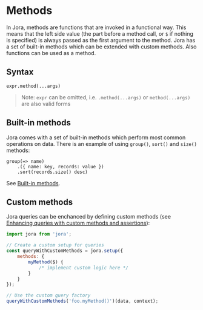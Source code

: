 # Methods

In Jora, methods are functions that are invoked in a functional way. This means that the left side value (the part before a method call, or `$` if nothing is specified) is always passed as the first argument to the method. Jora has a set of built-in methods which can be extended with custom methods. Also functions can be used as a method.

## Syntax

```jora
expr.method(...args)
```

> Note: `expr` can be omitted, i.e. `.method(...args)` or `method(...args)` are also valid forms

## Built-in methods

Jora comes with a set of built-in methods which perform most common operations on data. There is an example of using `group()`, `sort()` and `size()` methods:

```jora
group(=> name)
    .({ name: key, records: value })
    .sort(records.size() desc)
```

See [Built-in methods](./methods-builtin.md).

## Custom methods

Jora queries can be enchanced by defining custom methods (see [Enhancing queries with custom methods and assertions](./api.md#enhancing-queries-with-custom-methods-and-assertions)):

```js
import jora from 'jora';

// Create a custom setup for queries
const queryWithCustomMethods = jora.setup({
    methods: {
        myMethod($) {
            /* implement custom logic here */
        }
    }
});

// Use the custom query factory
queryWithCustomMethods('foo.myMethod()')(data, context);
```
